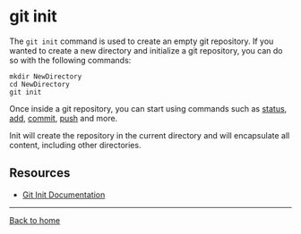 # git init
The `git init` command is used to create an empty git repository.
If you wanted to create a new directory and initialize a git repository, you can do so with the following commands: 

```
mkdir NewDirectory
cd NewDirectory
git init
```
Once inside a git repository, you can start using commands such as
[status](./Status.md),
[add](./Add.md),
[commit](./Commit.md),
[push](./Push.md)
and more.

Init will create the repository in the current directory and will encapsulate all content, including other directories. 

## Resources
- [Git Init Documentation](https://git-scm.com/docs/git-init)
---
[Back to home](../README.md)